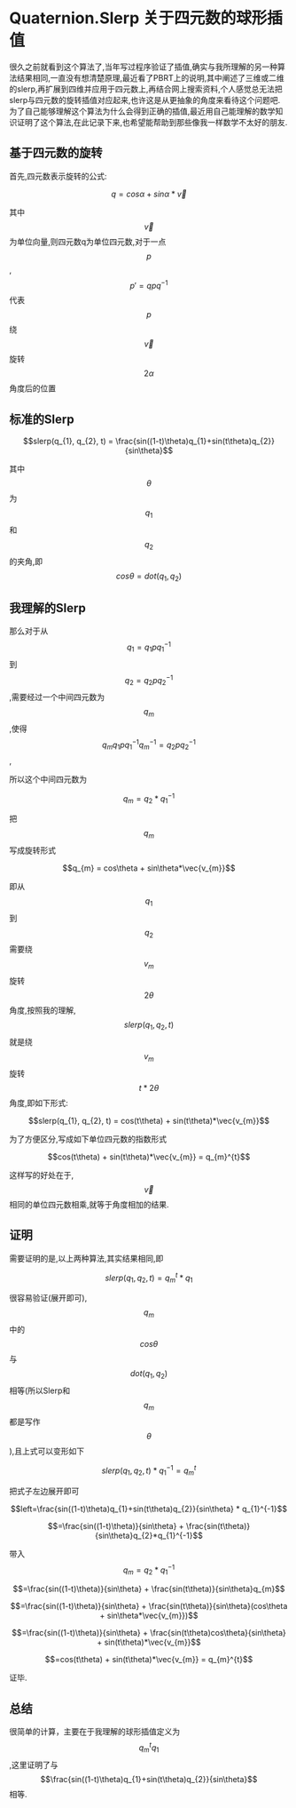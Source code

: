<script type="text/javascript" async="" src="https://cdn.mathjax.org/mathjax/latest/MathJax.js?config=TeX-MML-AM_CHTML"> </script>

# Quaternion.Slerp 关于四元数的球形插值
很久之前就看到这个算法了,当年写过程序验证了插值,确实与我所理解的另一种算法结果相同,一直没有想清楚原理,最近看了PBRT上的说明,其中阐述了三维或二维的slerp,再扩展到四维并应用于四元数上,再结合网上搜索资料,个人感觉总无法把slerp与四元数的旋转插值对应起来,也许这是从更抽象的角度来看待这个问题吧.
为了自己能够理解这个算法为什么会得到正确的插值,最近用自己能理解的数学知识证明了这个算法,在此记录下来,也希望能帮助到那些像我一样数学不太好的朋友.

## 基于四元数的旋转
首先,四元数表示旋转的公式:

$$q = cos\alpha + sin\alpha*\vec{v}$$

其中$$\vec{v}$$为单位向量,则四元数q为单位四元数,对于一点$$p$$,$${p}'=qpq^{-1}$$ 代表$$p$$绕 $$\vec{v}$$ 旋转$$2\alpha$$角度后的位置

## 标准的Slerp

$$slerp(q_{1}, q_{2}, t) = \frac{sin((1-t)\theta)q_{1}+sin(t\theta)q_{2}}{sin\theta}$$

其中$$\theta$$为$$q_{1}$$和$$q_{2}$$的夹角,即$$cos\theta = dot(q_{1}, q_{2})$$

## 我理解的Slerp

那么对于从$$q_{1} = q_{1}pq_{1}^{-1}$$到$$q_{2} = q_{2}pq_{2}^{-1}$$,需要经过一个中间四元数为$$q_{m}$$,使得$$q_{m}q_{1}pq_{1}^{-1}q_{m}^{-1} = q_{2}pq_{2}^{-1}$$,

所以这个中间四元数为

$$q_{m} = q_{2} * q_{1}^{-1}$$

把$$q_{m}$$写成旋转形式

$$q_{m} = cos\theta + sin\theta*\vec{v_{m}}$$

即从$$q_{1}$$到$$q_{2}$$需要绕$$v_{m}$$旋转$$2\theta$$角度,按照我的理解,$$slerp(q_{1}, q_{2}, t)$$就是绕$$v_{m}$$旋转$$t*2\theta$$角度,即如下形式:

$$slerp(q_{1}, q_{2}, t) = cos(t\theta) + sin(t\theta)*\vec{v_{m}}$$

为了方便区分,写成如下单位四元数的指数形式

$$cos(t\theta) + sin(t\theta)*\vec{v_{m}} = q_{m}^{t}$$

这样写的好处在于,$$\vec{v}$$相同的单位四元数相乘,就等于角度相加的结果.

## 证明

需要证明的是,以上两种算法,其实结果相同,即

$$slerp(q_{1}, q_{2}, t) = q_{m}^{t} * q_{1}$$

很容易验证(展开即可),$$q_{m}$$中的$$cos\theta$$与$$dot(q_{1}, q_{2})$$相等(所以Slerp和$$q_{m}$$都是写作$$\theta$$),且上式可以变形如下

$$slerp(q_{1}, q_{2}, t) * q_{1}^{-1} = q_{m}^{t}$$

把式子左边展开即可

$$left=\frac{sin((1-t)\theta)q_{1}+sin(t\theta)q_{2}}{sin\theta} * q_{1}^{-1}$$

$$=\frac{sin((1-t)\theta)}{sin\theta} + \frac{sin(t\theta)}{sin\theta}q_{2}*q_{1}^{-1}$$

带入$$q_{m} = q_{2} * q_{1}^{-1}$$

$$=\frac{sin((1-t)\theta)}{sin\theta} + \frac{sin(t\theta)}{sin\theta}q_{m}$$

$$=\frac{sin((1-t)\theta)}{sin\theta} + \frac{sin(t\theta)}{sin\theta}(cos\theta + sin\theta*\vec{v_{m}})$$

$$=\frac{sin((1-t)\theta)}{sin\theta} + \frac{sin(t\theta)cos\theta}{sin\theta} + sin(t\theta)*\vec{v_{m}}$$

$$=cos(t\theta) + sin(t\theta)*\vec{v_{m}} = q_{m}^{t}$$

证毕.

## 总结

很简单的计算，主要在于我理解的球形插值定义为$$q_{m}^{t}q_{1}$$,这里证明了与$$\frac{sin((1-t)\theta)q_{1}+sin(t\theta)q_{2}}{sin\theta}$$相等.